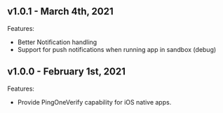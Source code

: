 ## v1.0.1 - March 4th, 2021
Features:
- Better Notification handling
- Support for push notifications when running app in sandbox (debug)


## v1.0.0 - February 1st, 2021
Features:
- Provide PingOneVerify capability for iOS native apps.